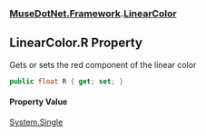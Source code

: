 ### [MuseDotNet.Framework](./MuseDotNet-Framework.md 'MuseDotNet.Framework').[LinearColor](./LinearColor.md 'MuseDotNet.Framework.LinearColor')
## LinearColor.R Property
Gets or sets the red component of the linear color  
```csharp
public float R { get; set; }
```
#### Property Value
[System.Single](https://docs.microsoft.com/en-us/dotnet/api/System.Single 'System.Single')  
